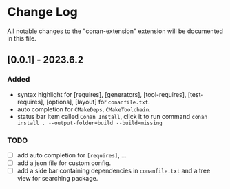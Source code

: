 # Change Log

All notable changes to the "conan-extension" extension will be documented in this file.

## [0.0.1] - 2023.6.2

### Added

- syntax highlight for [requires], [generators], [tool-requires], [test-requires], [options], [layout] for `conanfile.txt`.
- auto completion for `CMakeDeps`, `CMakeToolchain`.
- status bar item called `Conan Install`, click it to run command `conan install . --output-folder=build --build=missing`

### TODO

- [ ] add auto completion for `[requires]`, ...
- [ ] add a json file for custom config.
- [ ] add a side bar containing dependencies in `conanfile.txt` and a tree view for searching package.
